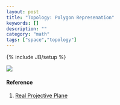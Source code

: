 ```yaml
---
layout: post
title: "Topology: Polygon Represenation"
keywords: []
description: ""
category: "math"
tags: ["space","topology"]
---
```

{% include JB/setup %}

<img src="{{IMAGE_PATH}}/math-space-topology-polygon-representation.png" />


#### Reference
1. [Real Projective Plane](https://en.wikipedia.org/wiki/Real_projective_plane#:~:text=have%20been%20false.-,The%20projective%20sphere,required%20of%20a%20projective%20plane%3A&text=any%20two%20distinct%20pairs%20of,on%20a%20single%20great%20circle.)
